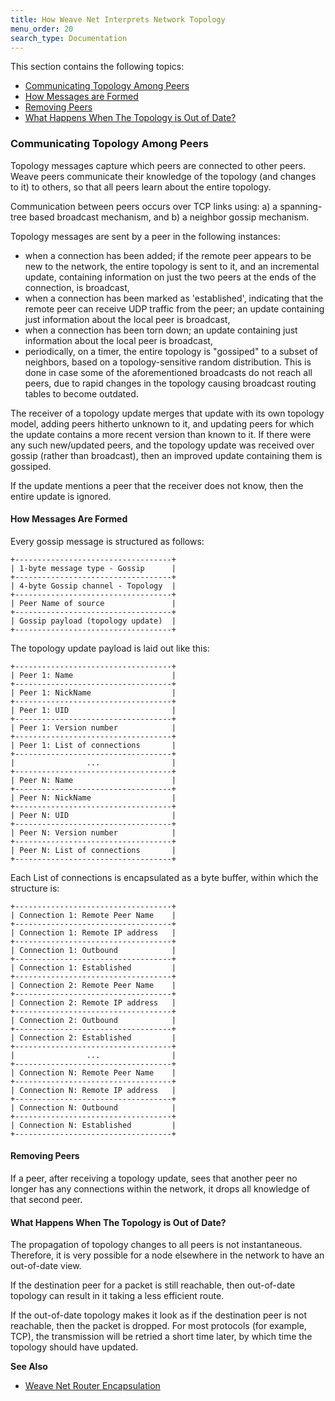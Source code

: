 ```yaml
---
title: How Weave Net Interprets Network Topology
menu_order: 20
search_type: Documentation
---
```


This section contains the following topics: 

 * [Communicating Topology Among Peers](#topology)
 * [How Messages are Formed](#messages)
 * [Removing Peers](#removing-peers)
 * [What Happens When The Topology is Out of Date?](#out-of-date-topology)


### <a name="topology"></a>Communicating Topology Among Peers

Topology messages capture which peers are connected to other peers. 
Weave peers communicate their knowledge of the topology
(and changes to it) to others, so that all peers learn about the
entire topology. 

Communication between peers occurs over TCP links using: 
a) a spanning-tree based broadcast mechanism, and b) a
neighbor gossip mechanism.

Topology messages are sent by a peer in the following instances:

- when a connection has been added; if the remote peer appears to be
  new to the network, the entire topology is sent to it, and an
  incremental update, containing information on just the two peers at
  the ends of the connection, is broadcast,
- when a connection has been marked as 'established', indicating that
  the remote peer can receive UDP traffic from the peer; an update
  containing just information about the local peer is broadcast,
- when a connection has been torn down; an update containing just
  information about the local peer is broadcast,
- periodically, on a timer, the entire topology is "gossiped" to a
  subset of neighbors, based on a topology-sensitive random
  distribution. This is done in case some of the aforementioned
  broadcasts do not reach all peers, due to rapid changes in the
  topology causing broadcast routing tables to become outdated.

The receiver of a topology update merges that update with its own
topology model, adding peers hitherto unknown to it, and updating
peers for which the update contains a more recent version than known
to it. If there were any such new/updated peers, and the topology
update was received over gossip (rather than broadcast), then an
improved update containing them is gossiped.

If the update mentions a peer that the receiver does not know, then
the entire update is ignored.

#### <a name="messages"></a>How Messages Are Formed

Every gossip message is structured as follows:

    +-----------------------------------+
    | 1-byte message type - Gossip      |
    +-----------------------------------+
    | 4-byte Gossip channel - Topology  |
    +-----------------------------------+
    | Peer Name of source               |
    +-----------------------------------+
    | Gossip payload (topology update)  |
    +-----------------------------------+

The topology update payload is laid out like this:

    +-----------------------------------+
    | Peer 1: Name                      |
    +-----------------------------------+
    | Peer 1: NickName                  |
    +-----------------------------------+
    | Peer 1: UID                       |
    +-----------------------------------+
    | Peer 1: Version number            |
    +-----------------------------------+
    | Peer 1: List of connections       |
    +-----------------------------------+
    |                ...                |
    +-----------------------------------+
    | Peer N: Name                      |
    +-----------------------------------+
    | Peer N: NickName                  |
    +-----------------------------------+
    | Peer N: UID                       |
    +-----------------------------------+
    | Peer N: Version number            |
    +-----------------------------------+
    | Peer N: List of connections       |
    +-----------------------------------+

Each List of connections is encapsulated as a byte buffer, within
which the structure is:

    +-----------------------------------+
    | Connection 1: Remote Peer Name    |
    +-----------------------------------+
    | Connection 1: Remote IP address   |
    +-----------------------------------+
    | Connection 1: Outbound            |
    +-----------------------------------+
    | Connection 1: Established         |
    +-----------------------------------+
    | Connection 2: Remote Peer Name    |
    +-----------------------------------+
    | Connection 2: Remote IP address   |
    +-----------------------------------+
    | Connection 2: Outbound            |
    +-----------------------------------+
    | Connection 2: Established         |
    +-----------------------------------+
    |                ...                |
    +-----------------------------------+
    | Connection N: Remote Peer Name    |
    +-----------------------------------+
    | Connection N: Remote IP address   |
    +-----------------------------------+
    | Connection N: Outbound            |
    +-----------------------------------+
    | Connection N: Established         |
    +-----------------------------------+

#### <a name="removing-peers"></a>Removing Peers

If a peer, after receiving a topology update, sees that another peer
no longer has any connections within the network, it drops all
knowledge of that second peer.


#### <a name="out-of-date-topology"></a>What Happens When The Topology is Out of Date?

The propagation of topology changes to all peers is not instantaneous.
Therefore, it is very possible for a node elsewhere in the network to have an
out-of-date view.

If the destination peer for a packet is still reachable, then
out-of-date topology can result in it taking a less efficient route.

If the out-of-date topology makes it look as if the destination peer
is not reachable, then the packet is dropped.  For most protocols
(for example, TCP), the transmission will be retried a short time later, by
which time the topology should have updated.


**See Also**

 * [Weave Net Router Encapsulation](/site/how-it-works/router-encapsulation.md)
 
 
 
